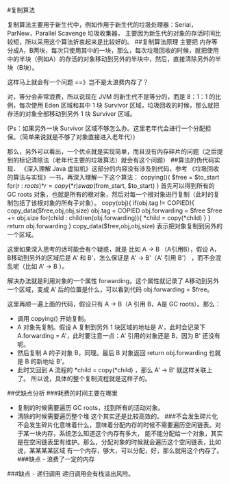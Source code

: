 #复制算法

复制算法主要用于新生代中，例如作用于新生代的垃圾处理器：Serial，ParNew，Parallel Scavenge 垃圾收集器，
主要因为新生代的对象的存活时间比较短，所以采用这个算法折衷起来是比较好的。
##复制算法原理
主要把 内存等分成A，B两块，每次只使用其中的一块，那么，每次垃圾回收的时候，就把使用中的半块（例如A）的存活的对象移动到另外的半块中，然后，直接清除另外的半块（B块）。

这样马上就会有一个问题 ==》岂不是太浪费内存了？

对，等分会非常浪费，所以说现在 JVM 的新生代不是等分的，而是 8：1：1 的比例，每次使用 Eden 区域和其中 1 块 Survivor 区域，垃圾回收的时候，那么就把存活的对象全部移动到另外 1 块 Survivor 区域。

(Ps：如果另外一块 Survivor 区域不够怎么办。这里老年代会进行一个分配担保。（简单来说就是不够了对象直接进入老年代）)

那么，另外可以看出，一个优点就是实现简单，而且没有内存碎片的问题（之后提到的标记清除法（老年代主要的垃圾算法）就会有这个问题）
##算法的伪代码实现、
《深入理解 Java 虚拟机》这部分的内容没有涉及到代码，参考 《垃圾回收的算法与实现》一书，再深入理解一下这个算法：
copying(){
    $free = $to_start
    for(r : $roots){
        *r = copy(*r)
    }
    swap($from_start, $to_start)
}
首先可以得到所有的 GC roots 对象，也就是所有的根对象，然后对每一个根对象进行复制（此时的复制包括了该根对象的所有子对象）。
copy(obj){
    if(obj.tag != COPIED){
        copy_data($free,obj,obj,size)
        obj.tag = COPIED
        obj.forwarding = $free
        $free += obj.size
        for(child : children(obj.forwarding)){
            *child = copy(*child)
        }
    }
    return obj.forwarding
}
copy_data($free,obj,obj,size) 表示把对象复制到另外的一个区域。

这里如果深入思考的话可能会有个疑惑，就是 比如 A -> B （A引用B），假设 A，B移动到另外的区域后是 A' 和 B'，怎么保证是 A' -> B'（A' 引用 B'） ，而不会混乱呢（比如 A' -> B ）。

解决办法就是利用对象的一个属性 forwarding。这个属性就记录了 A移动到另外一个区域，变成 A' 后的位置是什么，可以看到代码 obj.forwarding = $free。

这里再顺一遍上面的代码，假设只有 A -> B（A 引用 B，A是 GC roots）。那么：
* 调用 copying() 开始复制。
* A 对象先复制。假设 A 复制到另外 1 块区域的地址是 A'，此时会记录下 A.forwarding = A'，此时要注意一点：A' 引用的对象还是 B，因为 B' 还没有呢。
* 然后复制 A 的子对象 B，同理。最后 B 对象返回 return obj.forwarding 也就是 B 的新地址 B'。
* 此时又回到 A 流程的 *child = copy(*child) ，那么 A' -> B' 就这样关联上了。
所以说，具体的整个复制流程就是这样子的。

##优缺点分析
###耗费的时间主要在哪里
* 复制的时候需要遍历 GC roots，找到所有的活动对象。
* 清除的时候需要遍历整个堆
这个其实还是比较高效的。
###不会发生碎片化
不会发生碎片化意味着什么，意味着分配内存的时候不需要遍历空闲链表。对于某一块内存，系统怎么知道这个内存有多大，
能不能分配给一个对象，其实是在空闲链表里有维护。那么，分配对象的时候就会遍历这个空闲链表，比如说，某某某某区域
有一个内存，够大，可以分配，好，那么就用这个内存了。
###缺点 - 浪费了一定的内存

###缺点 - 递归调用
递归调用会有栈溢出风险。

